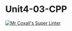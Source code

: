 # Unit4-03-CPP
[![Mr Coxall's Super Linter](https://github.com/ICS3U-C-Programming-LilyC/Unit4-03-CPP/workflows/Mr%20Coxall's%20Super%20Linter/badge.svg)](https://github.com/ICS3U-C-Programming-LilyC/Unit4-03-CPP/actions/)
